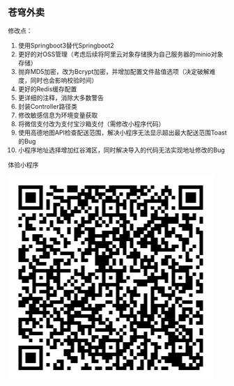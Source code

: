 苍穹外卖
---

修改点：

1. 使用Springboot3替代Springboot2
2. 更好的对OSS管理（考虑后续将阿里云对象存储换为自己服务器的minio对象存储）
3. 抛弃MD5加密，改为Bcrypt加密，并增加配置文件盐值选项（决定破解难度，同时也会影响校验时间）
4. 更好的Redis缓存配置
5. 更详细的注释，消除大多数警告
6. 封装Controller路径类
7. 修改敏感信息为环境变量获取
8. 将微信支付改为支付宝沙箱支付（需修改小程序代码）
9. 使用高德地图API检查配送范围，解决小程序无法显示超出最大配送范围Toast的Bug
10. 小程序地址选择增加红谷滩区，同时解决导入的代码无法实现地址修改的Bug

体验小程序

![小程序体验版](img.png)